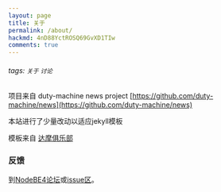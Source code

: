 ```yaml
---
layout: page
title: 关于
permalink: /about/
hackmd: 4nD88YctROSQ69GvXD1TIw
comments: true
---
```


###### tags: `关于` `讨论`

项目来自 duty-machine news project [https://github.com/duty-machine/news](https://github.com/duty-machine/news)

本站进行了少量改动以适应jekyll模板

模板来自 [达摩俱乐部](https://github.com/damoresclub/damoresclub.github.io)

### 反馈
到[NodeBE4论坛](https://be4.herokuapp.com)或[issue区](https://github.com/NodeBE4/news-beyound-wall/issues)。
